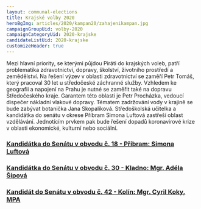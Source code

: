 ```yaml
---
layout: communal-elections
title: Krajské volby 2020
heroBgImg: articles/2020/kampan20/zahajenikampan.jpg
campaignGroupUid: volby-2020
campaignCategoryUid: 2020-krajske
candidateListUid: 2020-krajske
customizeHeader: true
---
```


Mezi hlavní priority, se kterými půjdou Piráti do krajských voleb, patří problematika zdravotnictví, dopravy, školství, životního prostředí a zemědělství. Na řešení výzev v oblasti zdravotnictví se zaměří Petr Tomáš, který pracoval 30 let u středočeské záchranné služby. Vzhledem ke geografii a napojení na Prahu je nutné se zaměřit také na dopravu Středočeského kraje. Garantem této oblasti je Petr Procházka, vedoucí dispečer nákladní vlakové dopravy. Tématem zadržování vody v krajině se bude zabývat botanička Jana Skopalíková. Středoškolská učitelka a kandidátka do senátu v okrese Příbram Simona Luftová zastřeší oblast vzdělávání. Jednotícím prvkem pak bude řešení dopadů koronavirové krize v oblasti ekonomické, kulturní nebo sociální.

### [Kandidátka do Senátu v obvodu č. 18 - Příbram: Simona Luftová](/lide/simona-luftova/)
### [Kandidátka do Senátu v obvodu č. 30 - Kladno: Mgr. Adéla Šípová](https://www.adelasipova.cz/)
### [Kandidát do Senátu v obvodu č. 42 - Kolín: Mgr. Cyril Koky, MPA](/lide/cyril-koky)

